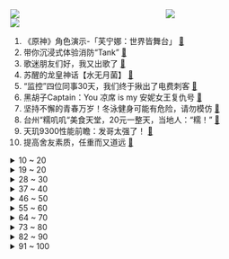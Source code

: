 <div >
	<a style="float:left;width:55%;" href = "https://github.com/anuraghazra/github-readme-stats">
	 <img src = "https://github-readme-stats.vercel.app/api?username=iuuuuuaena&theme=buefy&show_icons=true"/>
	</a>
	<a  style="float:right;width:45%" href = "https://github.com/anuraghazra/github-readme-stats">
	 <img  src="https://github-readme-stats.vercel.app/api/top-langs/?username=anuraghazra&layout=compact"/>
	</a>
	</div>

[![](https://img.shields.io/badge/jxd-@jxdgogogo.xyz-yellowgreen.svg)](https://www.jxdgogogo.xyz)<br>
1. 《原神》角色演示-「芙宁娜：世界皆舞台」 [:link:](//www.bilibili.com/video/BV1ZG411X71k) <br>
2. 带你沉浸式体验消防“Tank” [:link:](//www.bilibili.com/video/BV1Dw411s7tn) <br>
3. 歌迷朋友们好，我又出歌了 [:link:](//www.bilibili.com/video/BV1z94y1V7PE) <br>
4. 苏醒的龙皇神话【水无月菌】 [:link:](//www.bilibili.com/video/BV1xe411X746) <br>
5. “监控”四位同事30天，我们终于揪出了电费刺客 [:link:](//www.bilibili.com/video/BV1re411X72v) <br>
6. 黑胡子Captain：You 凉席 is my 安妮女王复仇号 [:link:](//www.bilibili.com/video/BV1h84y1Q7Ws) <br>
7. 坚持不懈的青春万岁！冬泳健身可能有危险，请勿模仿 [:link:](//www.bilibili.com/video/BV18Q4y1n7HV) <br>
8. 台州“糯叽叽“美食天堂，20元一整天，当地人：“糯！” [:link:](//www.bilibili.com/video/BV1j94y1V7yN) <br>
9. 天玑9300性能前瞻：发哥太强了！ [:link:](//www.bilibili.com/video/BV1dQ4y1J7LC) <br>
10. 提高舍友素质，任重而又道远 [:link:](//www.bilibili.com/video/BV1Xu4y177yo) <br>
<details>
<summary>10 ~ 20</summary>

11. 白人饭就是名为活着的生命延续餐 英国好难吃 [:link:](//www.bilibili.com/video/BV1bH4y167Nu) <br>
12. 【动画】为什么所有人都比我好？ [:link:](//www.bilibili.com/video/BV1Gy4y1c71y) <br>
13. 钢铁侠、美队确认回归！托比蜘蛛侠，金刚狼领衔主演《复联6》 [:link:](//www.bilibili.com/video/BV16Q4y1n7vm) <br>
14. 罗马教廷为何家里蹲？【神奇组织12】 [:link:](//www.bilibili.com/video/BV1na4y1Q7bD) <br>
15. 给米哈游氪金100W元后，这是他的原神账号变化 [:link:](//www.bilibili.com/video/BV1hc41197hh) <br>
16. 你三个鸡娃儿是点家教都没得啊！ [:link:](//www.bilibili.com/video/BV1Sc41197kE) <br>
17. 教你一张纸折个初音未来 [:link:](//www.bilibili.com/video/BV1ye411X79s) <br>
18. 又是用心做菜的一天 [:link:](//www.bilibili.com/video/BV1rg4y1R7t2) <br>
19. 教练你说公主请翻空翻 [:link:](//www.bilibili.com/video/BV1uG41197iB) <br>
</details>
<details>
<summary>19 ~ 20</summary>

20. 全球最贵咖啡 VS 最便宜咖啡！24K纯金咖啡！到底什么味道？ [:link:](//www.bilibili.com/video/BV1Zg4y1R7Lj) <br>
21. 神明猫猫～太漂亮了 [:link:](//www.bilibili.com/video/BV1uH4y167An) <br>
22. 一句话让军师们沉默了 [:link:](//www.bilibili.com/video/BV1y94y1G78k) <br>
23. 如果我能和一个美女共享视觉听觉触觉，那么我会...嘿嘿嘿不敢想 [:link:](//www.bilibili.com/video/BV1mc4119784) <br>
24. 豪门黑吃黑！他们竟然合作悬疑片了！？全员反派！年度巨作《你在说谎》震撼上映！ [:link:](//www.bilibili.com/video/BV1nN4y1r75d) <br>
25. 平A一下就加一点最大生命，这弓箭手太肉了吧【怎么这么肉09 】 [:link:](//www.bilibili.com/video/BV1Ka4y1Q7LS) <br>
26. 来了！更新了！ [:link:](//www.bilibili.com/video/BV1784y1Q7Zq) <br>
27. 白 头 鹰，但 误 入 东 北！ [:link:](//www.bilibili.com/video/BV14N411G7La) <br>
28. 深度|| 王莽复古，3000万人损身殒命的德之贼幻想实验 [:link:](//www.bilibili.com/video/BV1Tc411R7T7) <br>
</details>
<details>
<summary>28 ~ 30</summary>

29. 唱《奢香夫人》，做气质学生 [:link:](//www.bilibili.com/video/BV1TG41197SK) <br>
30. 省钱侠的宿敌，【花钱侠】登场！！！ [:link:](//www.bilibili.com/video/BV1Cy4y1c7j6) <br>
31. 作者发烧55度做出来的免费游戏 [:link:](//www.bilibili.com/video/BV1jN411G7a5) <br>
32. 90后都没割过稻子吧，今天带学生体验一下。食物来之不易，每一粒都应该被珍惜 [:link:](//www.bilibili.com/video/BV1Zw411K7p2) <br>
33. 过预产期还不生娃，结果生个金色传说 [:link:](//www.bilibili.com/video/BV1pu4y187es) <br>
34. 千古佳话？政治谎言？尧舜禅让，是心甘情愿的吗？【故事】02 [:link:](//www.bilibili.com/video/BV1cN4y1D7Bw) <br>
35. 真正的幸福从来是不需要钱的。比起金子，还是简单的三个字更能让我妈开心。 [:link:](//www.bilibili.com/video/BV11z4y1A7K1) <br>
36. 你们说的，旭旭宝宝不尬不看 [:link:](//www.bilibili.com/video/BV1Nz4y1K7bX) <br>
37. 社死！和女友玩魔法少女扮演时...丈母娘突然进来看到了？！ [:link:](//www.bilibili.com/video/BV18z4y1A7bx) <br>
</details>
<details>
<summary>37 ~ 40</summary>

38. 《剑 齿 虎》 [:link:](//www.bilibili.com/video/BV1yz4y1A7a5) <br>
39. 人类灭绝了，魔鬼当主角了，这反骨游戏竟暗藏黑暗真相！ [:link:](//www.bilibili.com/video/BV13e411X7js) <br>
40. 我的手机现状，条条大路通____ [:link:](//www.bilibili.com/video/BV1Cy4y1c7Mj) <br>
41. 我在等可以抱它摸它的那一天 [:link:](//www.bilibili.com/video/BV13e411X7zc) <br>
42. 与众不同的紫砂壶 [:link:](//www.bilibili.com/video/BV1Rw411M74n) <br>
43. 这次是下了血本了…… [:link:](//www.bilibili.com/video/BV1qe411X7jk) <br>
44. 影豹R，纽北第一国产车？ [:link:](//www.bilibili.com/video/BV1yC4y1J7BJ) <br>
45. TGC东京时装秀，这些穿搭我真的爱了 [:link:](//www.bilibili.com/video/BV19e411Q7Xn) <br>
46. 当我闻到了学生在我课上吃麻辣烫 [:link:](//www.bilibili.com/video/BV1EH4y167tM) <br>
</details>
<details>
<summary>46 ~ 50</summary>

47. 剧情解读【进击的巨人最终季】后篇--不负十年--完结撒花 [:link:](//www.bilibili.com/video/BV1bw411s79q) <br>
48. 这煎饺里面好像装了水龙头,怒吃6人份! [:link:](//www.bilibili.com/video/BV12w411s7r8) <br>
49. 当 代 冷 门 游 戏 现 状 [:link:](//www.bilibili.com/video/BV1eG41197kh) <br>
50. 不来新疆一趟｜白活了 [:link:](//www.bilibili.com/video/BV1Cu4y177bq) <br>
51. 衣服：我谢谢你们！ [:link:](//www.bilibili.com/video/BV1Yu4y177VP) <br>
52. 医生说了，她长大后绝美，快帮我看看是不是真的 [:link:](//www.bilibili.com/video/BV1fQ4y1J7f2) <br>
53. 单身狗过年回家都跟表哥学 [:link:](//www.bilibili.com/video/BV11w411s7Mn) <br>
54. 小时候是真抗毒啊！童年妈见打零食大测评！！第二弹 [:link:](//www.bilibili.com/video/BV1iC4y1J7gG) <br>
55. 【原神】米哈游居然把4.2剧情！都藏在了立绘里！ [:link:](//www.bilibili.com/video/BV1384y1Q7Bg) <br>
</details>
<details>
<summary>55 ~ 60</summary>

56. 每个人都有自己的路要走 [:link:](//www.bilibili.com/video/BV1T94y1V7Ca) <br>
57. 新世纪丧尸片开创者，启发影响《釜山行》！扎克·施奈德处女作《活死人黎明》 [:link:](//www.bilibili.com/video/BV1d94y157gA) <br>
58. 具象的风 抽象的狗 哈哈哈 [:link:](//www.bilibili.com/video/BV1pM411S7d5) <br>
59. 【原神】天下父母心 [:link:](//www.bilibili.com/video/BV1mc41197yR) <br>
60. 【阿斗】它颠覆了以往所有吸血鬼电影！地球被吸血鬼占领，只剩5%的人类被圈养沦为食物！《嗜血破晓》 [:link:](//www.bilibili.com/video/BV1hu4y187SV) <br>
61. 【原神】湖光铃兰93个采集路线分P领跑已完结！（芙宁娜水神突破材料） [:link:](//www.bilibili.com/video/BV1Dg4y1X7tJ) <br>
62. 炸裂，消防出手游了你敢信？！ [:link:](//www.bilibili.com/video/BV1Hj411h7w1) <br>
63. 慢放芙宁娜角色演示，究竟能发现多少细节？ [:link:](//www.bilibili.com/video/BV1gQ4y1n71N) <br>
64. 和朋友刚认识 VS 熟悉后 [:link:](//www.bilibili.com/video/BV1ac41197Nu) <br>
</details>
<details>
<summary>64 ~ 70</summary>

65. 扫转ro糕手？ [:link:](//www.bilibili.com/video/BV1TQ4y1n7wQ) <br>
66. 弟弟，疾风__________。 [:link:](//www.bilibili.com/video/BV1Xu4y177Lq) <br>
67. 咱爸是道士 [:link:](//www.bilibili.com/video/BV1394y1V76a) <br>
68. 店里来了只小狗 [:link:](//www.bilibili.com/video/BV1Ru4y177bp) <br>
69. 谁在犯罪？不能细品！复盘LNG遭T1零封淘汰！【解读S13】 [:link:](//www.bilibili.com/video/BV1c84y1Q7Br) <br>
70. 第一次养猫哈，多多担待 [:link:](//www.bilibili.com/video/BV1k94y1V76p) <br>
71. 老爹：谁尽力 谁犯罪 谁的打法不团队 (补档) [:link:](//www.bilibili.com/video/BV1eu4y1a7nV) <br>
72. 地球上的顶级饭局，各国国宴都吃什么？ [:link:](//www.bilibili.com/video/BV1a94y1V7rk) <br>
73. 这居然是真人？还以为鬼刀出新壁纸了！『海琴烟cos』 [:link:](//www.bilibili.com/video/BV16H4y1B7ZT) <br>
</details>
<details>
<summary>73 ~ 80</summary>

74. 无意中在老公手机里发现一段视频，我羡慕这个女人…… [:link:](//www.bilibili.com/video/BV1Ua4y1D7HB) <br>
75. 选择你的义父老师 [:link:](//www.bilibili.com/video/BV1tN411G7bh) <br>
76. 男人得到一把神奇的钥匙，殊不知这是开启地狱的钥匙 [:link:](//www.bilibili.com/video/BV1SM411Q72H) <br>
77. 云顶之弈S10：最全介绍！全英雄技能实战演示，全羁绊，全新机制一览【云顶之弈】【金铲铲之战】林小北S10 [:link:](//www.bilibili.com/video/BV1FG411Q7eJ) <br>
78. 【aespa】I'M THE DRAMA #NINGNING [:link:](//www.bilibili.com/video/BV17N411G79d) <br>
79. 来欣赏韩信的细节 [:link:](//www.bilibili.com/video/BV1Ky4y1w7Rf) <br>
80. 4000元就可以买下我廉价的青春 [:link:](//www.bilibili.com/video/BV1tN411G7Kr) <br>
81. 墓地员工的一天 [:link:](//www.bilibili.com/video/BV1Ng4y1d7cT) <br>
82. 带着记忆再活一次，如何逆天改命？B站上线的这部《重启人生》我直接吹爆！ [:link:](//www.bilibili.com/video/BV1vH4y1z7ia) <br>
</details>
<details>
<summary>82 ~ 90</summary>

83. “白衣天使”不是神，是可爱的普通人 [:link:](//www.bilibili.com/video/BV1wQ4y1n7KB) <br>
84. “花了近4000个小时，记录了100种花开瞬间，超治愈！” [:link:](//www.bilibili.com/video/BV1Ee411X7b3) <br>
85. 华农兄弟：消灭田鼠，从吃开始，抓来喂狗 [:link:](//www.bilibili.com/video/BV1fc41197VJ) <br>
86. 徐穗珍Solo出道曲【小姐】MV公开 [:link:](//www.bilibili.com/video/BV1Xu4y1P7nN) <br>
87. 在卖竹簪的道路上一去不复返 [:link:](//www.bilibili.com/video/BV1WN4y1r74H) <br>
88. 60万人打出9.1分！它凭什么称霸影史25年？经典犯罪喜剧《两杆大烟枪》 [:link:](//www.bilibili.com/video/BV1YN411G7Si) <br>
89. 【战双帕弥什】万世同流 | 曲·启明角色动画短片 [:link:](//www.bilibili.com/video/BV1Le411X7tD) <br>
90. 【睡梦罗汉膏】打BLG，你打到30分钟中单就睡着了，但打到bo5他会睡醒 [:link:](//www.bilibili.com/video/BV1mw411M7DS) <br>
91. ⚡ 喜 欢 赌 ？ ⚡ [:link:](//www.bilibili.com/video/BV1kC4y1J7BY) <br>
</details>
<details>
<summary>91 ~ 100</summary>

92. 「最后的砍猴」埃尔文，我终于实现那天对你的誓言了。 [:link:](//www.bilibili.com/video/BV1Pw411u779) <br>
93. 绝杀恋爱脑！金圣宫娘娘，同时拿捏人王和魔王？ [:link:](//www.bilibili.com/video/BV12u4y1P79C) <br>
94. 宝哥随机连麦到在校大学生！男生宿舍炸开了锅！把宝哥都整不会了！ [:link:](//www.bilibili.com/video/BV1Ju4y177rM) <br>
95. 挑战东北12元自助盒饭，仨战士能吃几盆 [:link:](//www.bilibili.com/video/BV1Qu4y187BJ) <br>
96. 我当个主播还能撞鬼不成？ [:link:](//www.bilibili.com/video/BV1xQ4y1n7Hq) <br>
97. 【动画吃播】深夜来便利店简单对付一口 [:link:](//www.bilibili.com/video/BV13e411X7Ks) <br>
98. 大胖媳妇教你如何整顿职场 [:link:](//www.bilibili.com/video/BV1Na4y1Q74d) <br>
99. 为什么人们觉得现在的动画不好看了？【瓶说动漫】 [:link:](//www.bilibili.com/video/BV17e411X7Ym) <br>
100. 看这些书，等于看我100个视频 [:link:](//www.bilibili.com/video/BV1yQ4y1n7Tp) <br>
</details>
